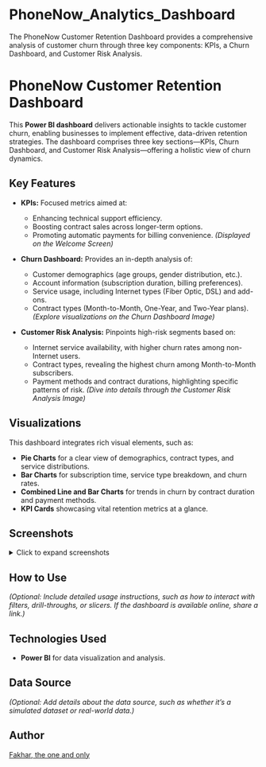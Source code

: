 # PhoneNow_Analytics_Dashboard
The PhoneNow Customer Retention Dashboard provides a comprehensive analysis of customer churn through three key components: KPIs, a Churn Dashboard, and Customer Risk Analysis.

# PhoneNow Customer Retention Dashboard

This **Power BI dashboard** delivers actionable insights to tackle customer churn, enabling businesses to implement effective, data-driven retention strategies. The dashboard comprises three key sections—KPIs, Churn Dashboard, and Customer Risk Analysis—offering a holistic view of churn dynamics.

## Key Features

- **KPIs:**
  Focused metrics aimed at:
  - Enhancing technical support efficiency.
  - Boosting contract sales across longer-term options.
  - Promoting automatic payments for billing convenience.
  *(Displayed on the Welcome Screen)*

- **Churn Dashboard:**
  Provides an in-depth analysis of:
  - Customer demographics (age groups, gender distribution, etc.).
  - Account information (subscription duration, billing preferences).
  - Service usage, including Internet types (Fiber Optic, DSL) and add-ons.
  - Contract types (Month-to-Month, One-Year, and Two-Year plans).
  *(Explore visualizations on the Churn Dashboard Image)*

- **Customer Risk Analysis:**
  Pinpoints high-risk segments based on:
  - Internet service availability, with higher churn rates among non-Internet users.
  - Contract types, revealing the highest churn among Month-to-Month subscribers.
  - Payment methods and contract durations, highlighting specific patterns of risk.
  *(Dive into details through the Customer Risk Analysis Image)*

## Visualizations

This dashboard integrates rich visual elements, such as:

- **Pie Charts** for a clear view of demographics, contract types, and service distributions.
- **Bar Charts** for subscription time, service type breakdown, and churn rates.
- **Combined Line and Bar Charts** for trends in churn by contract duration and payment methods.
- **KPI Cards** showcasing vital retention metrics at a glance.

## Screenshots

<details>
  <summary>Click to expand screenshots</summary>

  ![Welcome Screen](path/to/welcome_screen.png)
  ![Churn Dashboard](path/to/churn_dashboard.png)
  ![Customer Risk Analysis](path/to/risk_analysis.png)

</details>

## How to Use

*(Optional: Include detailed usage instructions, such as how to interact with filters, drill-throughs, or slicers. If the dashboard is available online, share a link.)*

## Technologies Used

- **Power BI** for data visualization and analysis.

## Data Source

*(Optional: Add details about the data source, such as whether it’s a simulated dataset or real-world data.)*

## Author

[Fakhar, the one and only](https://github.com/rahkaf)


